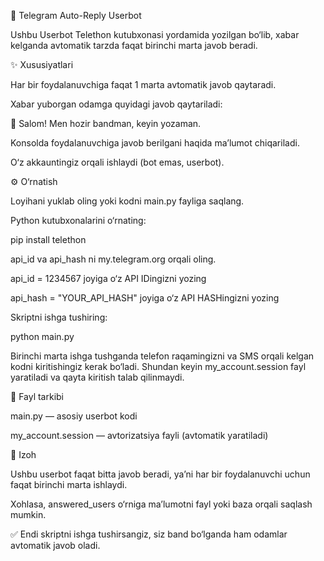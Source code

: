 🤖 Telegram Auto-Reply Userbot

Ushbu Userbot Telethon kutubxonasi yordamida yozilgan bo‘lib, xabar kelganda avtomatik tarzda faqat birinchi marta javob beradi.

✨ Xususiyatlari

Har bir foydalanuvchiga faqat 1 marta avtomatik javob qaytaradi.

Xabar yuborgan odamga quyidagi javob qaytariladi:

👋 Salom! Men hozir bandman, keyin yozaman.


Konsolda foydalanuvchiga javob berilgani haqida ma’lumot chiqariladi.

O‘z akkauntingiz orqali ishlaydi (bot emas, userbot).

⚙️ O‘rnatish

Loyihani yuklab oling yoki kodni main.py fayliga saqlang.

Python kutubxonalarini o‘rnating:

pip install telethon


api_id va api_hash ni my.telegram.org
 orqali oling.

api_id = 1234567 joyiga o‘z API IDingizni yozing

api_hash = "YOUR_API_HASH" joyiga o‘z API HASHingizni yozing

Skriptni ishga tushiring:

python main.py


Birinchi marta ishga tushganda telefon raqamingizni va SMS orqali kelgan kodni kiritishingiz kerak bo‘ladi. Shundan keyin my_account.session fayl yaratiladi va qayta kiritish talab qilinmaydi.

📂 Fayl tarkibi

main.py — asosiy userbot kodi

my_account.session — avtorizatsiya fayli (avtomatik yaratiladi)

📌 Izoh

Ushbu userbot faqat bitta javob beradi, ya’ni har bir foydalanuvchi uchun faqat birinchi marta ishlaydi.

Xohlasa, answered_users o‘rniga ma’lumotni fayl yoki baza orqali saqlash mumkin.

✅ Endi skriptni ishga tushirsangiz, siz band bo‘lganda ham odamlar avtomatik javob oladi.
